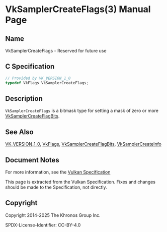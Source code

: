 # VkSamplerCreateFlags(3) Manual Page

## Name

VkSamplerCreateFlags - Reserved for future use



## [](#_c_specification)C Specification

```c++
// Provided by VK_VERSION_1_0
typedef VkFlags VkSamplerCreateFlags;
```

## [](#_description)Description

`VkSamplerCreateFlags` is a bitmask type for setting a mask of zero or more [VkSamplerCreateFlagBits](https://registry.khronos.org/vulkan/specs/latest/man/html/VkSamplerCreateFlagBits.html).

## [](#_see_also)See Also

[VK\_VERSION\_1\_0](https://registry.khronos.org/vulkan/specs/latest/man/html/VK_VERSION_1_0.html), [VkFlags](https://registry.khronos.org/vulkan/specs/latest/man/html/VkFlags.html), [VkSamplerCreateFlagBits](https://registry.khronos.org/vulkan/specs/latest/man/html/VkSamplerCreateFlagBits.html), [VkSamplerCreateInfo](https://registry.khronos.org/vulkan/specs/latest/man/html/VkSamplerCreateInfo.html)

## [](#_document_notes)Document Notes

For more information, see the [Vulkan Specification](https://registry.khronos.org/vulkan/specs/latest/html/vkspec.html#VkSamplerCreateFlags)

This page is extracted from the Vulkan Specification. Fixes and changes should be made to the Specification, not directly.

## [](#_copyright)Copyright

Copyright 2014-2025 The Khronos Group Inc.

SPDX-License-Identifier: CC-BY-4.0